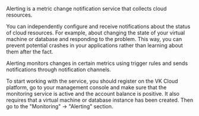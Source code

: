 Alerting is a metric change notification service that collects cloud resources.

You can independently configure and receive notifications about the status of cloud resources. For example, about changing the state of your virtual machine or database and responding to the problem. This way, you can prevent potential crashes in your applications rather than learning about them after the fact.

Alerting monitors changes in certain metrics using trigger rules and sends notifications through notification channels.

To start working with the service, you should register on the VK Cloud platform, go to your management console and make sure that the monitoring service is active and the account balance is positive. It also requires that a virtual machine or database instance has been created. Then go to the "Monitoring" → "Alerting" section.
